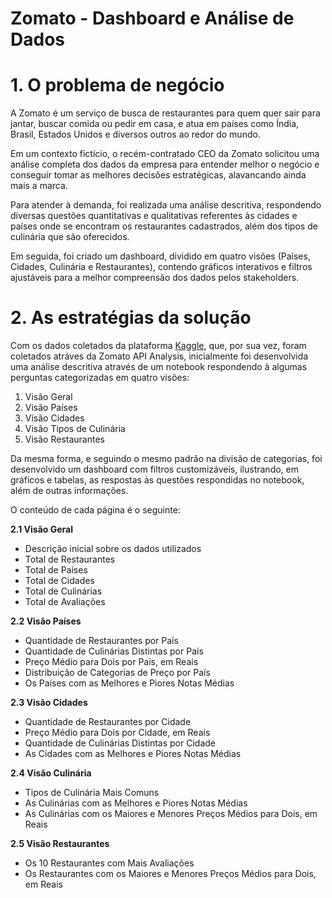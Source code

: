 # Zomato - Dashboard e Análise de Dados

# 1. O problema de negócio

A Zomato é um serviço de busca de restaurantes para quem quer sair para jantar, buscar comida ou pedir em casa, e atua em países como Índia, Brasil, Estados Unidos e diversos outros ao redor do mundo.

Em um contexto fictício, o recém-contratado CEO da Zomato solicitou uma análise completa dos dados da empresa para entender melhor o negócio e conseguir tomar as melhores decisões estratégicas, alavancando ainda mais a marca.

Para atender à demanda, foi realizada uma análise descritiva, respondendo diversas questões quantitativas e qualitativas referentes às cidades e países onde se encontram os restaurantes cadastrados, além dos tipos de culinária que são oferecidos.

Em seguida, foi criado um dashboard, dividido em quatro visões (Países, Cidades, Culinária e Restaurantes), contendo gráficos interativos e filtros ajustáveis para a melhor compreensão dos dados pelos stakeholders.

# 2. As estratégias da solução

Com os dados coletados da plataforma [Kaggle](https://www.kaggle.com/datasets/akashram/zomato-restaurants-autoupdated-dataset?resource=download&select=zomato.csv), que, por sua vez, foram coletados atráves da Zomato API Analysis, inicialmente foi desenvolvida uma análise descritiva através de um notebook respondendo à algumas perguntas categorizadas em quatro visões:

1. Visão Geral
2. Visão Países
3. Visão Cidades
4. Visão Tipos de Culinária
5. Visão Restaurantes

Da mesma forma, e seguindo o mesmo padrão na divisão de categorias, foi desenvolvido um dashboard com filtros customizáveis, ilustrando, em gráficos e tabelas, as respostas às questões respondidas no notebook, além de outras informações.

O conteúdo de cada página é o seguinte:

**2.1 Visão Geral**

- Descrição inicial sobre os dados utilizados
- Total de Restaurantes
- Total de Países
- Total de Cidades
- Total de Culinárias
- Total de Avaliações

**2.2 Visão Países**

- Quantidade de Restaurantes por País
- Quantidade de Culinárias Distintas por País
- Preço Médio para Dois por País, em Reais
- Distribuição de Categorias de Preço por País
- Os Países com as Melhores e Piores Notas Médias

**2.3 Visão Cidades**

- Quantidade de Restaurantes por Cidade
- Preço Médio para Dois por Cidade, em Reais
- Quantidade de Culinárias Distintas por Cidade
- As Cidades com as Melhores e Piores Notas Médias

**2.4 Visão Culinária**

- Tipos de Culinária Mais Comuns
- As Culinárias com as Melhores e Piores Notas Médias
- As Culinárias com os Maiores e Menores Preços Médios para Dois, em Reais

**2.5 Visão Restaurantes**

- Os 10 Restaurantes com Mais Avaliações
- Os Restaurantes com os Maiores e Menores Preços Médios para Dois, em Reais
